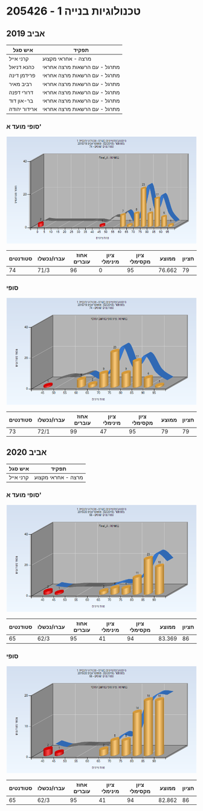 # 205426 - טכנולוגיות בנייה 1

## אביב 2019

| איש סגל | תפקיד |
| ---- | ---- |
| קרני אייל | מרצה - אחראי מקצוע |
| כהנא דניאל | מתרגל - עם הרשאות מרצה אחראי |
| פרידמן דינה | מתרגל - עם הרשאות מרצה אחראי |
| רביב מאיר | מתרגל - עם הרשאות מרצה אחראי |
| דרורי דפנה | מתרגל - עם הרשאות מרצה אחראי |
| בר-און דוד | מתרגל - עם הרשאות מרצה אחראי |
| ארידור יהודה | מתרגל - עם הרשאות מרצה אחראי |

### סופי מועד א'

![201802 Final_A](201802/Final_A.png)

| סטודנטים | עברו/נכשלו | אחוז עוברים | ציון מינימלי | ציון מקסימלי | ממוצע | חציון |
| ---- | ---- | ---- | ---- | ---- | ---- | ---- |
| 74 | 71/3 | 96 | 0 | 95 | 76.662 | 79 |

### סופי

![201802 Finals](201802/Finals.png)

| סטודנטים | עברו/נכשלו | אחוז עוברים | ציון מינימלי | ציון מקסימלי | ממוצע | חציון |
| ---- | ---- | ---- | ---- | ---- | ---- | ---- |
| 73 | 72/1 | 99 | 47 | 95 | 79 | 79 |

## אביב 2020

| איש סגל | תפקיד |
| ---- | ---- |
| קרני אייל | מרצה - אחראי מקצוע |

### סופי מועד א'

![201902 Final_A](201902/Final_A.png)

| סטודנטים | עברו/נכשלו | אחוז עוברים | ציון מינימלי | ציון מקסימלי | ממוצע | חציון |
| ---- | ---- | ---- | ---- | ---- | ---- | ---- |
| 65 | 62/3 | 95 | 41 | 94 | 83.369 | 86 |

### סופי

![201902 Finals](201902/Finals.png)

| סטודנטים | עברו/נכשלו | אחוז עוברים | ציון מינימלי | ציון מקסימלי | ממוצע | חציון |
| ---- | ---- | ---- | ---- | ---- | ---- | ---- |
| 65 | 62/3 | 95 | 41 | 94 | 82.862 | 86 |

